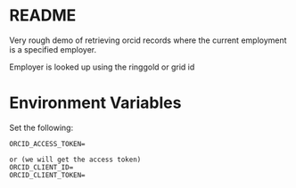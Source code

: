 # README

Very rough demo of retrieving orcid records where the current employment is a specified employer.

Employer is looked up using the ringgold or grid id

# Environment Variables

Set the following:

```
ORCID_ACCESS_TOKEN=

or (we will get the access token)
ORCID_CLIENT_ID=
ORCID_CLIENT_TOKEN=
```